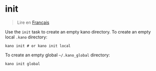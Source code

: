 # init

> Lire en [Français](/docs/fr/tasks/init.md)

Use the `init` task to create an empty kano directory. To create an empty local `.kano`
directory:

```shell
kano init # or kano init local
```

To create an empty global `~/.kano_global` directory:

```shell
kano init global
```
